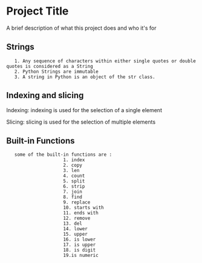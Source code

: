 
# Project Title

A brief description of what this project does and who it's for


## Strings
       1. Any sequence of characters within either single quotes or double quotes is considered as a String
       2. Python Strings are immutable
       3. A string in Python is an object of the str class. 
## Indexing and slicing

Indexing: indexing is used for the selection of a single element

Slicing: slicing is used for the selection of multiple elements
## Built-in Functions 

       some of the built-in functions are :
                         1. index
                         2. copy
                         3. len
                         4. count
                         5. split
                         6. strip
                         7. join
                         8. find
                         9. replace
                         10. starts with
                         11. ends with 
                         12. remove
                         13. del
                         14. lower
                         15. upper
                         16. is lower
                         17. is upper
                         18. is digit
                         19.is numeric
